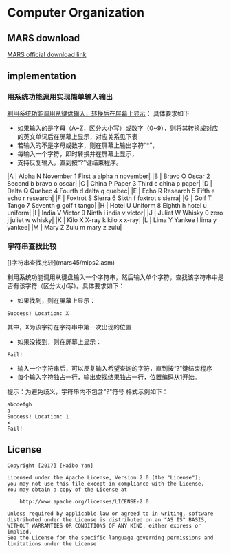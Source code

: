 #  Computer Organization

## MARS download

[MARS official download link](http://courses.missouristate.edu/KenVollmar/Mars/index.htm)

## implementation

### 用系统功能调用实现简单输入输出

[利用系统功能调用从键盘输入，转换后在屏幕上显示](mars45/mips1.asm)：
具体要求如下
* 如果输入的是字母（A~Z，区分大小写）或数字（0~9），则将其转换成对应的英文单词后在屏幕上显示，对应关系见下表
* 若输入的不是字母或数字，则在屏幕上输出字符“*”，
* 每输入一个字符，即时转换并在屏幕上显示，
* 支持反复输入，直到按“?”键结束程序。

|A | Alpha	N	November	1	First	a	alpha	n	november|
|B | Bravo	O	Oscar	2	Second	b	bravo	o	oscar|
|C | China	P	Paper	3	Third	c	china	p	paper|
|D | Delta	Q	Quebec	4	Fourth	d	delta	q	quebec|
|E | Echo	R	Research	5	Fifth	e	echo	r	research|
|F | Foxtrot	S	Sierra	6	Sixth	f	foxtrot	s	sierra|
|G | Golf	T	Tango	7	Seventh	g	golf	t	tango|
|H | Hotel	U	Uniform	8	Eighth	h	hotel	u	uniform|
|I | India	V	Victor	9	Ninth	i	india	v	victor|
|J | Juliet	W	Whisky	0	zero	j	juliet	w	whisky|
|K | Kilo	X	X-ray	 	 	k	kilo	x	x-ray|
|L | Lima	Y	Yankee	 	 	l	lima	y	yankee|
|M | Mary	Z	Zulu	 	 	m	mary	z	zulu|

### 字符串查找比较

[]字符串查找比较](mars45/mips2.asm)

 利用系统功能调用从键盘输入一个字符串，然后输入单个字符，查找该字符串中是否有该字符（区分大小写）。具体要求如下：

* 如果找到，则在屏幕上显示：
```
Success! Location: X
```
其中，X为该字符在字符串中第一次出现的位置
* 如果没找到，则在屏幕上显示：
```
Fail!
```
* 输入一个字符串后，可以反复输入希望查询的字符，直到按“?”键结束程序
* 每个输入字符独占一行，输出查找结果独占一行，位置编码从1开始。

提示：为避免歧义，字符串内不包含"?"符号
格式示例如下：
```
abcdefgh
a
Success! Location: 1
x
Fail!
```

## License

    Copyright [2017] [Haibo Yan]

    Licensed under the Apache License, Version 2.0 (the "License");
    you may not use this file except in compliance with the License.
    You may obtain a copy of the License at

        http://www.apache.org/licenses/LICENSE-2.0

    Unless required by applicable law or agreed to in writing, software
    distributed under the License is distributed on an "AS IS" BASIS,
    WITHOUT WARRANTIES OR CONDITIONS OF ANY KIND, either express or implied.
    See the License for the specific language governing permissions and
    limitations under the License.

